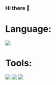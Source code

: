 ### Hi there 👋

# Language:
<img src="https://img.shields.io/badge/Python-black?stye=for-the-badge&logo=python&logoColor=blue" />

# Tools:
<img src="https://img.shields.io/badge/GitHub-black?stye=for-the-badge&logo=GitHub&logoColor=white" /> <img src="https://img.shields.io/badge/Git-black?stye=for-the-badge&logo=Git&logoColor=orange" /> <img src="https://img.shields.io/badge/Django-black?stye=for-the-badge&logo=Django&logoColor=white" />
